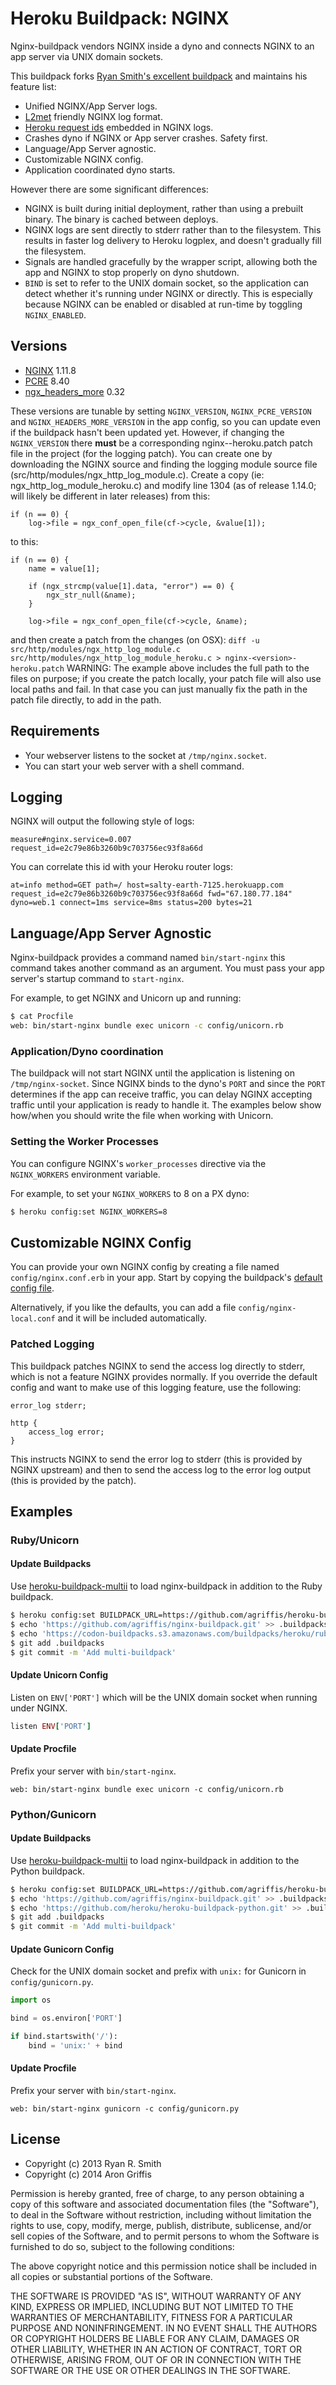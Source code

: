 Heroku Buildpack: NGINX
=======================

Nginx-buildpack vendors NGINX inside a dyno and connects NGINX to an app server via UNIX domain sockets.

This buildpack forks [Ryan Smith's excellent buildpack](https://github.com/ryandotsmith/nginx-buildpack) and maintains his feature list:

* Unified NGINX/App Server logs.
* [L2met](https://github.com/ryandotsmith/l2met) friendly NGINX log format.
* [Heroku request ids](https://devcenter.heroku.com/articles/http-request-id) embedded in NGINX logs.
* Crashes dyno if NGINX or App server crashes. Safety first.
* Language/App Server agnostic.
* Customizable NGINX config.
* Application coordinated dyno starts.

However there are some significant differences:

* NGINX is built during initial deployment, rather than using a prebuilt binary. The binary is cached between deploys.
* NGINX logs are sent directly to stderr rather than to the filesystem. This results in faster log delivery to Heroku logplex, and doesn't gradually fill the filesystem.
* Signals are handled gracefully by the wrapper script, allowing both the app and NGINX to stop properly on dyno shutdown.
* `BIND` is set to refer to the UNIX domain socket, so the application can detect whether it's running under NGINX or directly. This is especially because NGINX can be enabled or disabled at run-time by toggling `NGINX_ENABLED`.

Versions
--------

* [NGINX](http://nginx.org/) 1.11.8
* [PCRE](http://sourceforge.net/projects/pcre/) 8.40
* [ngx_headers_more](https://github.com/agentzh/headers-more-nginx-module) 0.32

These versions are tunable by setting `NGINX_VERSION`, `NGINX_PCRE_VERSION` and `NGINX_HEADERS_MORE_VERSION` in the app config, so you can update even if the buildpack hasn't been updated yet. However, if changing the `NGINX_VERSION` there **must** be a corresponding nginx-<version>-heroku.patch patch file in the project (for the logging patch). You can create one by downloading the NGINX source and finding the logging module source file (src/http/modules/ngx_http_log_module.c). Create a copy (ie: ngx_http_log_module_heroku.c) and modify line 1304 (as of release 1.14.0; will likely be different in later releases) from this:
```
if (n == 0) {
    log->file = ngx_conf_open_file(cf->cycle, &value[1]);
```

to this:
```
if (n == 0) {
    name = value[1];

    if (ngx_strcmp(value[1].data, "error") == 0) {
        ngx_str_null(&name);
    }

    log->file = ngx_conf_open_file(cf->cycle, &name);
```
and then create a patch from the changes (on OSX):
``` diff -u src/http/modules/ngx_http_log_module.c src/http/modules/ngx_http_log_module_heroku.c > nginx-<version>-heroku.patch ```
WARNING: The example above includes the full path to the files on purpose; if you create the patch locally, your patch file will also use local paths and fail. In that case you can just manually fix the path in the patch file directly, to add in the path.

Requirements
------------

* Your webserver listens to the socket at `/tmp/nginx.socket`.
* You can start your web server with a shell command.

Logging
-------

NGINX will output the following style of logs:

```
measure#nginx.service=0.007 request_id=e2c79e86b3260b9c703756ec93f8a66d
```

You can correlate this id with your Heroku router logs:

```
at=info method=GET path=/ host=salty-earth-7125.herokuapp.com request_id=e2c79e86b3260b9c703756ec93f8a66d fwd="67.180.77.184" dyno=web.1 connect=1ms service=8ms status=200 bytes=21
```

Language/App Server Agnostic
----------------------------

Nginx-buildpack provides a command named `bin/start-nginx` this command takes another command as an argument. You must pass your app server's startup command to `start-nginx`.

For example, to get NGINX and Unicorn up and running:

```bash
$ cat Procfile
web: bin/start-nginx bundle exec unicorn -c config/unicorn.rb
```

### Application/Dyno coordination

The buildpack will not start NGINX until the application is listening on `/tmp/nginx-socket`. Since NGINX binds to the dyno's `PORT` and since the `PORT` determines if the app can receive traffic, you can delay NGINX accepting traffic until your application is ready to handle it. The examples below show how/when you should write the file when working with Unicorn.

### Setting the Worker Processes

You can configure NGINX's `worker_processes` directive via the `NGINX_WORKERS` environment variable.

For example, to set your `NGINX_WORKERS` to 8 on a PX dyno:

```bash
$ heroku config:set NGINX_WORKERS=8
```

Customizable NGINX Config
-------------------------

You can provide your own NGINX config by creating a file named `config/nginx.conf.erb` in your app. Start by copying the buildpack's [default config file](https://raw.githubusercontent.com/agriffis/nginx-buildpack/develop/config/nginx.conf.erb).

Alternatively, if you like the defaults, you can add a file `config/nginx-local.conf` and it will be included automatically.

### Patched Logging

This buildpack patches NGINX to send the access log directly to stderr, which is not a feature NGINX provides normally. If you override the default config and want to make use of this logging feature, use the following:

```
error_log stderr;

http {
    access_log error;
}
```

This instructs NGINX to send the error log to stderr (this is provided by NGINX upstream) and then to send the access log to the error log output (this is provided by the patch).

Examples
--------

### Ruby/Unicorn

#### Update Buildpacks

Use [heroku-buildpack-multii](https://github.com/agriffis/heroku-buildpack-multii) to load nginx-buildpack in addition to the Ruby buildpack.

```bash
$ heroku config:set BUILDPACK_URL=https://github.com/agriffis/heroku-buildpack-multii.git
$ echo 'https://github.com/agriffis/nginx-buildpack.git' >> .buildpacks
$ echo 'https://codon-buildpacks.s3.amazonaws.com/buildpacks/heroku/ruby.tgz' >> .buildpacks
$ git add .buildpacks
$ git commit -m 'Add multi-buildpack'
```

#### Update Unicorn Config

Listen on `ENV['PORT']` which will be the UNIX domain socket when running under NGINX.

```ruby
listen ENV['PORT']
```

#### Update Procfile

Prefix your server with `bin/start-nginx`.

```
web: bin/start-nginx bundle exec unicorn -c config/unicorn.rb
```

### Python/Gunicorn

#### Update Buildpacks

Use [heroku-buildpack-multii](https://github.com/agriffis/heroku-buildpack-multii) to load nginx-buildpack in addition to the Python buildpack.

```bash
$ heroku config:set BUILDPACK_URL=https://github.com/agriffis/heroku-buildpack-multii.git
$ echo 'https://github.com/agriffis/nginx-buildpack.git' >> .buildpacks
$ echo 'https://github.com/heroku/heroku-buildpack-python.git' >> .buildpacks
$ git add .buildpacks
$ git commit -m 'Add multi-buildpack'
```

#### Update Gunicorn Config

Check for the UNIX domain socket and prefix with `unix:` for Gunicorn in `config/gunicorn.py`.

```python
import os

bind = os.environ['PORT']

if bind.startswith('/'):
    bind = 'unix:' + bind
```

#### Update Procfile

Prefix your server with `bin/start-nginx`.

```
web: bin/start-nginx gunicorn -c config/gunicorn.py
```

License
-------

* Copyright (c) 2013 Ryan R. Smith
* Copyright (c) 2014 Aron Griffis

Permission is hereby granted, free of charge, to any person obtaining a copy of this software and associated documentation files (the "Software"), to deal in the Software without restriction, including without limitation the rights to use, copy, modify, merge, publish, distribute, sublicense, and/or sell copies of the Software, and to permit persons to whom the Software is furnished to do so, subject to the following conditions:

The above copyright notice and this permission notice shall be included in all copies or substantial portions of the Software.

THE SOFTWARE IS PROVIDED "AS IS", WITHOUT WARRANTY OF ANY KIND, EXPRESS OR IMPLIED, INCLUDING BUT NOT LIMITED TO THE WARRANTIES OF MERCHANTABILITY, FITNESS FOR A PARTICULAR PURPOSE AND NONINFRINGEMENT. IN NO EVENT SHALL THE AUTHORS OR COPYRIGHT HOLDERS BE LIABLE FOR ANY CLAIM, DAMAGES OR OTHER LIABILITY, WHETHER IN AN ACTION OF CONTRACT, TORT OR OTHERWISE, ARISING FROM, OUT OF OR IN CONNECTION WITH THE SOFTWARE OR THE USE OR OTHER DEALINGS IN THE SOFTWARE.
